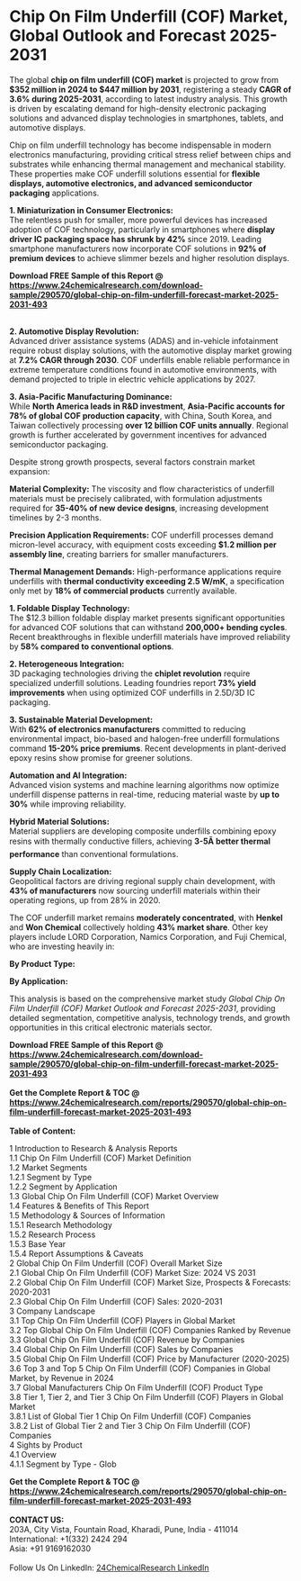 <h1>Chip On Film Underfill (COF) Market, Global Outlook and Forecast 2025-2031</h1><p>The global <strong>chip on film underfill (COF) market</strong> is projected to grow from <strong>$352 million in 2024 to $447 million by 2031</strong>, registering a steady <strong>CAGR of 3.6% during 2025-2031</strong>, according to latest industry analysis. This growth is driven by escalating demand for high-density electronic packaging solutions and advanced display technologies in smartphones, tablets, and automotive displays.</p><p>Chip on film underfill technology has become indispensable in modern electronics manufacturing, providing critical stress relief between chips and substrates while enhancing thermal management and mechanical stability. These properties make COF underfill solutions essential for <strong>flexible displays, automotive electronics, and advanced semiconductor packaging</strong> applications.</p><p><strong>1. Miniaturization in Consumer Electronics:</strong><br>
The relentless push for smaller, more powerful devices has increased adoption of COF technology, particularly in smartphones where <strong>display driver IC packaging space has shrunk by 42%</strong> since 2019. Leading smartphone manufacturers now incorporate COF solutions in <strong>92% of premium devices</strong> to achieve slimmer bezels and higher resolution displays.</p><div><b>Download FREE Sample of this Report @ 
            <a href="https://www.24chemicalresearch.com/download-sample/290570/global-chip-on-film-underfill-forecast-market-2025-2031-493">
            https://www.24chemicalresearch.com/download-sample/290570/global-chip-on-film-underfill-forecast-market-2025-2031-493</a></b></div><br><p><strong>2. Automotive Display Revolution:</strong><br>
Advanced driver assistance systems (ADAS) and in-vehicle infotainment require robust display solutions, with the automotive display market growing at <strong>7.2% CAGR through 2030</strong>. COF underfills enable reliable performance in extreme temperature conditions found in automotive environments, with demand projected to triple in electric vehicle applications by 2027.</p><p><strong>3. Asia-Pacific Manufacturing Dominance:</strong><br>
While <strong>North America leads in R&amp;D investment</strong>, <strong>Asia-Pacific accounts for 78% of global COF production capacity</strong>, with China, South Korea, and Taiwan collectively processing <strong>over 12 billion COF units annually</strong>. Regional growth is further accelerated by government incentives for advanced semiconductor packaging.</p><p>Despite strong growth prospects, several factors constrain market expansion:</p><p><strong>Material Complexity:</strong> The viscosity and flow characteristics of underfill materials must be precisely calibrated, with formulation adjustments required for <strong>35-40% of new device designs</strong>, increasing development timelines by 2-3 months.</p><p><strong>Precision Application Requirements:</strong> COF underfill processes demand micron-level accuracy, with equipment costs exceeding <strong>$1.2 million per assembly line</strong>, creating barriers for smaller manufacturers.</p><p><strong>Thermal Management Demands:</strong> High-performance applications require underfills with <strong>thermal conductivity exceeding 2.5 W/mK</strong>, a specification only met by <strong>18% of commercial products</strong> currently available.</p><p><strong>1. Foldable Display Technology:</strong><br>
The $12.3 billion foldable display market presents significant opportunities for advanced COF solutions that can withstand <strong>200,000+ bending cycles</strong>. Recent breakthroughs in flexible underfill materials have improved reliability by <strong>58% compared to conventional options</strong>.</p><p><strong>2. Heterogeneous Integration:</strong><br>
3D packaging technologies driving the <strong>chiplet revolution</strong> require specialized underfill solutions. Leading foundries report <strong>73% yield improvements</strong> when using optimized COF underfills in 2.5D/3D IC packaging.</p><p><strong>3. Sustainable Material Development:</strong><br>
With <strong>62% of electronics manufacturers</strong> committed to reducing environmental impact, bio-based and halogen-free underfill formulations command <strong>15-20% price premiums</strong>. Recent developments in plant-derived epoxy resins show promise for greener solutions.</p><p><strong>Automation and AI Integration:</strong><br>
	Advanced vision systems and machine learning algorithms now optimize underfill dispense patterns in real-time, reducing material waste by <strong>up to 30%</strong> while improving reliability.</p><p><strong>Hybrid Material Solutions:</strong><br>
	Material suppliers are developing composite underfills combining epoxy resins with thermally conductive fillers, achieving <strong>3-5Ã better thermal performance</strong> than conventional formulations.</p><p><strong>Supply Chain Localization:</strong><br>
	Geopolitical factors are driving regional supply chain development, with <strong>43% of manufacturers</strong> now sourcing underfill materials within their operating regions, up from 28% in 2020.</p><p>The COF underfill market remains <strong>moderately concentrated</strong>, with <strong>Henkel</strong> and <strong>Won Chemical</strong> collectively holding <strong>43% market share</strong>. Other key players include LORD Corporation, Namics Corporation, and Fuji Chemical, who are investing heavily in:</p><p><strong>By Product Type:</strong></p><p><strong>By Application:</strong></p><p>This analysis is based on the comprehensive market study <em>Global Chip On Film Underfill (COF) Market Outlook and Forecast 2025-2031</em>, providing detailed segmentation, competitive analysis, technology trends, and growth opportunities in this critical electronic materials sector.</p><div><b>Download FREE Sample of this Report @ 
            <a href="https://www.24chemicalresearch.com/download-sample/290570/global-chip-on-film-underfill-forecast-market-2025-2031-493">
            https://www.24chemicalresearch.com/download-sample/290570/global-chip-on-film-underfill-forecast-market-2025-2031-493</a></b></div><br><div><b>Get the Complete Report & TOC @ 
            <a href="https://www.24chemicalresearch.com/reports/290570/global-chip-on-film-underfill-forecast-market-2025-2031-493">
            https://www.24chemicalresearch.com/reports/290570/global-chip-on-film-underfill-forecast-market-2025-2031-493</a></b></div><br>
            <b>Table of Content:</b><p>1 Introduction to Research & Analysis Reports<br />
 1.1 Chip On Film Underfill (COF) Market Definition<br />
 1.2 Market Segments<br />
 1.2.1 Segment by Type<br />
 1.2.2 Segment by Application<br />
 1.3 Global Chip On Film Underfill (COF) Market Overview<br />
 1.4 Features & Benefits of This Report<br />
 1.5 Methodology & Sources of Information<br />
 1.5.1 Research Methodology<br />
 1.5.2 Research Process<br />
 1.5.3 Base Year<br />
 1.5.4 Report Assumptions & Caveats<br />
2 Global Chip On Film Underfill (COF) Overall Market Size<br />
 2.1 Global Chip On Film Underfill (COF) Market Size: 2024 VS 2031<br />
 2.2 Global Chip On Film Underfill (COF) Market Size, Prospects & Forecasts: 2020-2031<br />
 2.3 Global Chip On Film Underfill (COF) Sales: 2020-2031<br />
3 Company Landscape<br />
 3.1 Top Chip On Film Underfill (COF) Players in Global Market<br />
 3.2 Top Global Chip On Film Underfill (COF) Companies Ranked by Revenue<br />
 3.3 Global Chip On Film Underfill (COF) Revenue by Companies<br />
 3.4 Global Chip On Film Underfill (COF) Sales by Companies<br />
 3.5 Global Chip On Film Underfill (COF) Price by Manufacturer (2020-2025)<br />
 3.6 Top 3 and Top 5 Chip On Film Underfill (COF) Companies in Global Market, by Revenue in 2024<br />
 3.7 Global Manufacturers Chip On Film Underfill (COF) Product Type<br />
 3.8 Tier 1, Tier 2, and Tier 3 Chip On Film Underfill (COF) Players in Global Market<br />
 3.8.1 List of Global Tier 1 Chip On Film Underfill (COF) Companies<br />
 3.8.2 List of Global Tier 2 and Tier 3 Chip On Film Underfill (COF) Companies<br />
4 Sights by Product<br />
 4.1 Overview<br />
 4.1.1 Segment by Type - Glob</p><div><b>Get the Complete Report & TOC @ 
            <a href="https://www.24chemicalresearch.com/reports/290570/global-chip-on-film-underfill-forecast-market-2025-2031-493">
            https://www.24chemicalresearch.com/reports/290570/global-chip-on-film-underfill-forecast-market-2025-2031-493</a></b></div><br><b>CONTACT US:</b><br>
            203A, City Vista, Fountain Road, Kharadi, Pune, India - 411014<br>
            International: +1(332) 2424 294<br>
            Asia: +91 9169162030 <br><br>
            Follow Us On LinkedIn: <a href="https://www.linkedin.com/company/24chemicalresearch/">24ChemicalResearch LinkedIn</a>